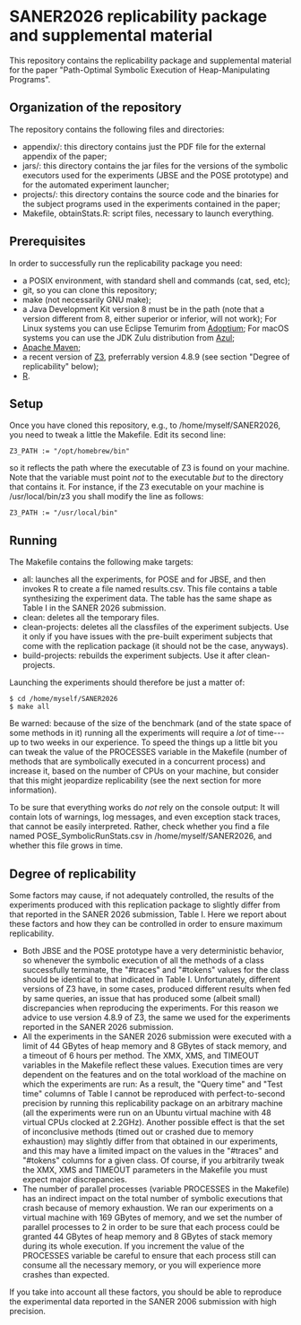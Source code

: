 # SANER2026 replicability package and supplemental material

This repository contains the replicability package and supplemental material for the paper "Path-Optimal Symbolic Execution of Heap-Manipulating Programs".

## Organization of the repository

The repository contains the following files and directories:

- appendix/: this directory contains just the PDF file for the external appendix of the paper;
- jars/: this directory contains the jar files for the versions of the symbolic executors used for the experiments (JBSE and the POSE prototype) and for the automated experiment launcher;
- projects/: this directory contains the source code and the binaries for the subject programs used in the experiments contained in the paper;
- Makefile, obtainStats.R: script files, necessary to launch everything.

## Prerequisites

In order to successfully run the replicability package you need:

- a POSIX environment, with standard shell and commands (cat, sed, etc);
- git, so you can clone this repository;
- make (not necessarily GNU make);
- a Java Development Kit version 8 must be in the path (note that a version different from 8, either superior or inferior, will not work); For Linux systems you can use Eclipse Temurim from [Adoptium](https://adoptium.net/); For macOS systems you can use the JDK Zulu distribution from [Azul](https://www.azul.com/downloads/?package=jdk#zulu);
- [Apache Maven](https://maven.apache.org/);
- a recent version of [Z3](https://github.com/Z3Prover/z3), preferrably version 4.8.9 (see section "Degree of replicability" below);
- [R](https://www.r-project.org/).

## Setup

Once you have cloned this repository, e.g., to /home/myself/SANER2026, you need to tweak a little the Makefile. Edit its second line:

    Z3_PATH := "/opt/homebrew/bin"

so it reflects the path where the executable of Z3 is found on your machine. Note that the variable must point *not* to the executable *but* to the directory that contains it. For instance, if the Z3 executable on your machine is /usr/local/bin/z3 you shall modify the line as follows:

    Z3_PATH := "/usr/local/bin"

## Running

The Makefile contains the following make targets:

- all: launches all the experiments, for POSE and for JBSE, and then invokes R to create a file named results.csv. This file contains a table synthesizing the experiment data. The table has the same shape as Table I in the SANER 2026 submission.
- clean: deletes all the temporary files.
- clean-projects: deletes all the classfiles of the experiment subjects. Use it only if you have issues with the pre-built experiment subjects that come with the replication package (it should not be the case, anyways).
- build-projects: rebuilds the experiment subjects. Use it after clean-projects.

Launching the experiments should therefore be just a matter of:

    $ cd /home/myself/SANER2026
    $ make all

Be warned: because of the size of the benchmark (and of the state space of some methods in it) running all the experiments will require a *lot* of time---up to two weeks in our experience. To speed the things up a little bit you can tweak the value of the PROCESSES variable in the Makefile (number of methods that are symbolically executed in a concurrent process) and increase it, based on the number of CPUs on your machine, but consider that this might jeopardize replicability (see the next section for more information).

To be sure that everything works do *not* rely on the console output: It will contain lots of warnings, log messages, and even exception stack traces, that cannot be easily interpreted. Rather, check whether you find a file named POSE_SymbolicRunStats.csv in /home/myself/SANER2026, and whether this file grows in time. 

## Degree of replicability

Some factors may cause, if not adequately controlled, the results of the experiments produced with this replication package to slightly differ from that reported in the SANER 2026 submission, Table I. Here we report about these factors and how they can be controlled in order to ensure maximum replicability.

- Both JBSE and the POSE prototype have a very deterministic behavior, so whenever the symbolic execution of all the methods of a class successfully terminate, the "#traces" and "#tokens" values for the class should be identical to that indicated in Table I. Unfortunately, different versions of Z3 have, in some cases, produced different results when fed by same queries, an issue that has produced some (albeit small) discrepancies when reproducing the experiments. For this reason we advice to use version 4.8.9 of Z3, the same we used for the experiments reported in the SANER 2026 submission.
- All the experiments in the SANER 2026 submission were executed with a limit of 44 GBytes of heap memory and 8 GBytes of stack memory, and a timeout of 6 hours per method. The XMX, XMS, and TIMEOUT variables in the Makefile reflect these values. Execution times are very dependent on the features and on the total workload of the machine on which the experiments are run: As a result, the "Query time" and "Test time" columns of Table I cannot be reproduced with perfect-to-second precision by running this replicability package on an arbitrary machine (all the experiments were run on an Ubuntu virtual machine with 48 virtual CPUs clocked at 2.2GHz). Another possible effect is that the set of inconclusive methods (timed out or crashed due to memory exhaustion) may slightly differ from that obtained in our experiments, and this may have a limited impact on the values in the "#traces" and "#tokens" columns for a given class. Of course, if you arbitrarily tweak the XMX, XMS and TIMEOUT parameters in the Makefile you must expect major discrepancies.
- The number of parallel processes (variable PROCESSES in the Makefile) has an indirect impact on the total number of symbolic executions that crash because of memory exhaustion. We ran our experiments on a virtual machine with 169 GBytes of memory, and we set the number of parallel processes to 2 in order to be sure that each process could be granted 44 GBytes of heap memory and 8 GBytes of stack memory during its whole execution. If you increment the value of the PROCESSES variable be careful to ensure that each process still can consume all the necessary memory, or you will experience more crashes than expected.

If you take into account all these factors, you should be able to reproduce the experimental data reported in the SANER 2006 submission with high precision.
